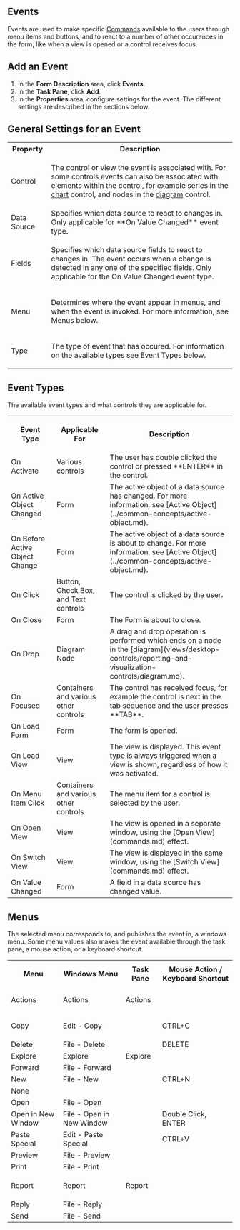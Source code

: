 ## Events

Events are used to make specific [Commands](commands.md) available to the users through menu items and buttons, and to react to a number of other occurences in the form, like when a view is opened or a control receives focus.


## Add an Event

1.  In the **Form Description** area, click **Events**.
2.  In the **Task Pane**, click **Add**.
3.  In the **Properties** area, configure settings for the event. The different settings are described in the sections below.



## General Settings for an Event

<table style="WIDTH: 100%">

<tbody>

<tr>

<th>Property</th>

<th>Description</th>

</tr>

<tr>

<td>Control</td>

<td>

The control or view the event is associated with. For some controls events can also be associated with elements within the control, for example series in the [chart](views/desktop-controls/reporting-and-visualization-controls/chart.md) control, and nodes in the [diagram](views/desktop-controls/reporting-and-visualization-controls/diagram.md) control.

</td>

</tr>

<tr>

<td>Data Source</td>

<td>Specifies which data source to react to changes in. Only applicable for **On Value Changed** event type.</td>

</tr>

<tr>

<td>Fields</td>

<td>

Specifies which data source fields to react to changes in. The event occurs when a change is detected in any one of the specified fields. Only applicable for the On Value Changed event type.

</td>

</tr>

<tr>

<td>Menu</td>

<td>

Determines where the event appear in menus, and when the event is invoked. For more information, see Menus below.

</td>

</tr>

<tr>

<td>Type</td>

<td>

The type of event that has occured. For information on the available types see Event Types below.

</td>

</tr>

</tbody>

</table>

## Event Types

The available event types and what controls they are applicable for.

<table style="WIDTH: 100%">

<tbody>

<tr>

<th>

Event Type

</th>

<th>Applicable For</th>

<th>Description</th>

</tr>

<tr>

<td>On Activate</td>

<td>Various controls</td>

<td>The user has double clicked the control or pressed **ENTER** in the control.</td>

</tr>

<tr>

<td>On Active Object Changed</td>

<td>Form</td>

<td>The active object of a data source has changed. For more information, see [Active Object](../common-concepts/active-object.md).</td>

</tr>

<tr>

<td>On Before Active Object Change</td>

<td>Form</td>

<td>The active object of a data source is about to change. For more information, see [Active Object](../common-concepts/active-object.md).</td>

</tr>

<tr>

<td>On Click</td>

<td>Button, Check Box, and Text controls</td>

<td>The control is clicked by the user.</td>

</tr>

<tr>

<td>On Close</td>

<td>Form</td>

<td>The Form is about to close.</td>

</tr>

<tr>

<td>On Drop</td>

<td>Diagram Node</td>

<td>A drag and drop operation is performed which ends on a node in the [diagram](views/desktop-controls/reporting-and-visualization-controls/diagram.md).</td>

</tr>

<tr>

<td>On Focused</td>

<td>Containers and various other controls</td>

<td>The control has received focus, for example the control is next in the tab sequence and the user presses **TAB**.</td>

</tr>

<tr>

<td>On Load Form</td>

<td>Form</td>

<td>The form is opened.</td>

</tr>

<tr>

<td>On Load View</td>

<td>View</td>

<td>The view is displayed. This event type is always triggered when a view is shown, regardless of how it was activated.</td>

</tr>

<tr>

<td>On Menu Item Click</td>

<td>Containers and various other controls</td>

<td>The menu item for a control is selected by the user.</td>

</tr>

<tr>

<td>On Open View</td>

<td>View</td>

<td>The view is opened in a separate window, using the [Open View](commands.md) effect.</td>

</tr>

<tr>

<td>On Switch View</td>

<td>View</td>

<td>The view is displayed in the same window, using the [Switch View](commands.md) effect.</td>

</tr>

<tr>

<td>On Value Changed</td>

<td>Form</td>

<td>A field in a data source has changed value.</td>

</tr>

</tbody>

</table>



## Menus

The selected menu corresponds to, and publishes the event in, a windows menu. Some menu values also makes the event available through the task pane, a mouse action, or a keyboard shortcut.

<table style="WIDTH: 100%">

<tbody>

<tr>

<th>

Menu

</th>

<th>Windows Menu</th>

<th>Task Pane</th>

<th>Mouse Action / Keyboard Shortcut</th>

</tr>

<tr>

<td>Actions</td>

<td>

Actions

</td>

<td>Actions</td>

<td></td>

</tr>

<tr>

<td>Copy</td>

<td>

Edit - Copy

</td>

<td></td>

<td>CTRL+C</td>

</tr>

<tr>

<td>Delete</td>

<td>File - Delete</td>

<td></td>

<td>DELETE</td>

</tr>

<tr>

<td>Explore</td>

<td>Explore</td>

<td>Explore</td>

<td></td>

</tr>

<tr>

<td>Forward</td>

<td>File - Forward</td>

<td></td>

<td></td>

</tr>

<tr>

<td>New</td>

<td>File - New</td>

<td></td>

<td>CTRL+N</td>

</tr>

<tr>

<td>None</td>

<td></td>

<td></td>

<td></td>

</tr>

<tr>

<td>Open</td>

<td>File - Open</td>

<td></td>

<td></td>

</tr>

<tr>

<td>Open in New Window</td>

<td>File - Open in New Window</td>

<td></td>

<td>Double Click, ENTER</td>

</tr>

<tr>

<td>Paste Special</td>

<td>Edit - Paste Special</td>

<td></td>

<td>CTRL+V</td>

</tr>

<tr>

<td>Preview</td>

<td>File - Preview</td>

<td></td>

<td></td>

</tr>

<tr>

<td>Print</td>

<td>File - Print</td>

<td></td>

<td></td>

</tr>

<tr>

<td>Report</td>

<td>

Report

</td>

<td>Report</td>

<td></td>

</tr>

<tr>

<td>Reply</td>

<td>File - Reply</td>

<td></td>

<td></td>

</tr>

<tr>

<td>Send</td>

<td>File - Send</td>

<td></td>

<td></td>

</tr>

</tbody>

</table>

